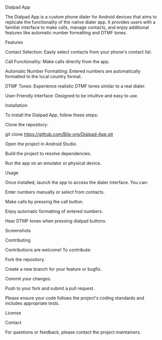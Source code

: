 Dialpad App

The Dialpad App is a custom phone dialer for Android devices that aims to replicate the 
functionality of the native dialer app. It provides users with a familiar interface to make calls, 
manage contacts, and enjoy additional features like automatic number formatting and DTMF tones.

Features

Contact Selection: Easily select contacts from your phone's contact list.

Call Functionality: Make calls directly from the app.

Automatic Number Formatting: Entered numbers are automatically formatted to the local country format.

DTMF Tones: Experience realistic DTMF tones similar to a real dialer.

User-Friendly Interface: Designed to be intuitive and easy to use.

Installation

To install the Dialpad App, follow these steps:

Clone the repository:

git clone https://github.com/Bila-org/Dialpad-App.git

Open the project in Android Studio.

Build the project to resolve dependencies.

Run the app on an emulator or physical device.

Usage

Once installed, launch the app to access the dialer interface. You can:

Enter numbers manually or select from contacts.

Make calls by pressing the call button.

Enjoy automatic formatting of entered numbers.

Hear DTMF tones when pressing dialpad buttons.

Screenshots

Contributing

Contributions are welcome! To contribute:

Fork the repository.

Create a new branch for your feature or bugfix.

Commit your changes.

Push to your fork and submit a pull request.

Please ensure your code follows the project's coding standards and includes appropriate tests.

License


Contact

For questions or feedback, please contact the project maintainers.